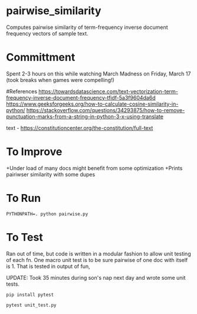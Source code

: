 # pairwise_similarity
Computes pairwise similarity of term-frequency inverse document frequency vectors of sample text. 

# Committment
Spent 2-3 hours on this while watching March Madness on Friday, March 17 (took breaks when games were compelling!) 

#References
https://towardsdatascience.com/text-vectorization-term-frequency-inverse-document-frequency-tfidf-5a3f9604da6d
https://www.geeksforgeeks.org/how-to-calculate-cosine-similarity-in-python/
https://stackoverflow.com/questions/34293875/how-to-remove-punctuation-marks-from-a-string-in-python-3-x-using-translate


text - https://constitutioncenter.org/the-constitution/full-text


# To Improve
+Under load of many docs might benefit from some optimization
+Prints pairiwser similarity with some dupes



# To Run
```PYTHONPATH=. python pairwise.py```

# To Test
Ran out of time, but code is written in a modular fashion to allow unit testing of each fn. 
One macro unit test is to be sure pairwise of one doc with itself is 1. That is tested in output of fun, 

UPDATE: Took 35 minutes during son's nap next day and wrote some unit tests. 

```pip install pytest```


```pytest unit_test.py```
